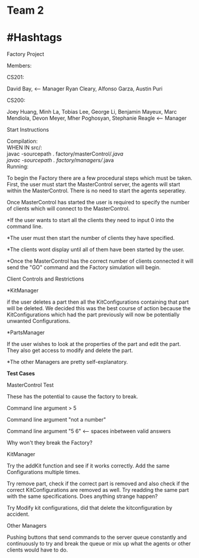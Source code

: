 Team 2
======
 #Hashtags
=======
Factory Project

Members:<p>
  CS201:<p>
    David Bay, <-- Manager
    Ryan Cleary,
    Alfonso Garza,
    Austin Puri<p>
  CS200:<p>
    Joey Huang,
    Minh La,
    Tobias Lee,
    George Li,
    Benjamin Mayeux,
    Marc Mendiola,
    Devon Meyer,
    Mher Poghosyan,
    Stephanie Reagle <-- Manager

Start Instructions<p>
Compilation:<br>
WHEN IN src/:<br>
javac -sourcepath . factory/masterControl/*.java<br>
javac -sourcepath . factory/managers/*.java<br>
Running:<p>
   To begin the Factory there are a few procedural steps which must be taken.
   First, the user must start the MasterControl server, the agents will start within the MasterControl. 
   There is no need to start the agents seperatley.<p>
<p>
   Once MasterControl has started the user is required to specify the number of clients which will connect
   to the MasterControl.<p>
   *If the user wants to start all the clients they need to input 0 into the command line.<p>
   *The user must then start the number of clients they have specified.<p>
   <p>
   *The clients wont display until all of them have been started by the user.<p>
   *Once the MasterControl has the correct number of clients connected it will send the "GO" command
    and the Factory simulation will begin.<p>

   Client Controls and Restrictions<p>
   *KitManager<p> 
     if the user deletes a part then all the KitConfigurations containing that part will be
     deleted. We decided this was the best course of action because the KitConfigurations which had the part
     previously will now be potentially unwanted Configurations.<p>
   *PartsManager<p>
     If the user wishes to look at the properties of the part and edit the part. They also get access to 
     modify and delete the part.<p>
   *The other Managers are pretty self-explanatory.<p>
   
   **Test Cases**<p>
   MasterControl Test<p>
   These has the potential to cause the factory to break.<p>
   Command line argument > 5<p>
   Command line argument "not a number"<p> 
   Command line argument "5 6" <-- spaces inbetween valid answers<p>
   <p>
   Why won't they break the Factory?<p>
   <p>
   <p>
   
   KitManager<p>
   Try the addKit function and see if it works correctly. Add the same Configurations multiple times.<p>
   Try remove part, check if the correct part is removed and also check if the correct KitConfigurations are 
   removed as well. Try readding the same part with the same specifications. Does anything strange happen?<p>
   Try Modify kit configurations, did that delete the kitconfiguration by accident.<p>
   
   Other Managers<p>
   Pushing buttons that send commands to the server queue constantly and continuously to try and break
   the queue or mix up what the agents or other clients would have to do.
   
   
   
   
   
   
   